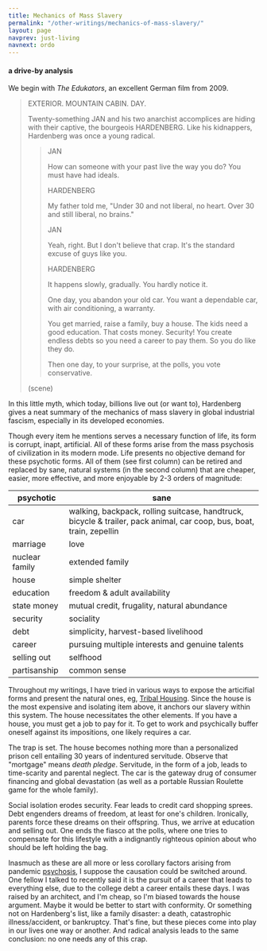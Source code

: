```yaml
---
title: Mechanics of Mass Slavery
permalink: "/other-writings/mechanics-of-mass-slavery/"
layout: page
navprev: just-living
navnext: ordo
---
```


#### a drive-by analysis

We begin with _The Edukators_, an excellent German film from 2009.

> EXTERIOR. MOUNTAIN CABIN. DAY.
>
> Twenty-something JAN and his two anarchist accomplices are hiding with their captive, the bourgeois HARDENBERG. Like his kidnappers, Hardenberg was once a young radical.
>
>> JAN
>>
>> How can someone with your past live the way you do? You must have had ideals.
>>
>> HARDENBERG
>>
>> My father told me, "Under 30 and not liberal, no heart. Over 30 and still liberal, no brains."
>>
>> JAN
>>
>> Yeah, right. But I don't believe that crap. It's the standard excuse of guys like you.
>>
>> HARDENBERG
>>
>> It happens slowly, gradually. You hardly notice it.
>>
>> One day, you abandon your old car. You want a dependable car, with air conditioning, a warranty.
>>
>> You get married, raise a family, buy a house. The kids need a good education. That costs money. Security! You create endless debts so you need a career to pay them. So you do like they do.
>>
>> Then one day, to your surprise, at the polls, you vote conservative.
>
> (scene)

In this little myth, which today, billions live out (or want to), Hardenberg gives a neat summary of the mechanics of mass slavery in global industrial fascism, especially in its developed economies.

Though every item he mentions serves a necessary function of life, its form is corrupt, inapt, artificial. All of these forms arise from the mass psychosis of civilization in its modern mode. Life presents no objective demand for these psychotic forms. All of them (see first column) can be retired and replaced by sane, natural systems (in the second column) that are cheaper, easier, more effective, and more enjoyable by 2-3 orders of magnitude:

| psychotic | sane |
| --- | --- |
| car | walking, backpack, rolling suitcase, handtruck, bicycle & trailer, pack animal, car coop, bus, boat, train, zepellin |
| marriage | love |
| nuclear family | extended family |
| house | simple shelter |
| education | freedom & adult availability |
| state money | mutual credit, frugality, natural abundance |
| security | sociality |
| debt | simplicity, harvest-based livelihood |
| career | pursuing multiple interests and genuine talents |
| selling out | selfhood |
| partisanship | common sense |

Throughout my writings, I have tried in various ways to expose the articifial forms and present the natural ones, eg, [Tribal Housing](/other-writings/tribal-housing). Since the house is the most expensive and isolating item above, it anchors our slavery within this system. The house necessitates the other elements. If you have a house, you must get a job to pay for it. To get to work and psychically buffer oneself against its impositions, one likely requires a car.

The trap is set. The house becomes nothing more than a personalized prison cell entailing 30 years of indentured servitude. Observe that "mortgage" means _death pledge_. Servitude, in the form of a job, leads to time-scarity and parental neglect. The car is the gateway drug of consumer financing and global devastation (as well as a portable Russian Roulette game for the whole family).

Social isolation erodes security. Fear leads to credit card shopping sprees. Debt engenders dreams of freedom, at least for one's children. Ironically, parents force these dreams on their offspring. Thus, we arrive at education and selling out. One ends the fiasco at the polls, where one tries to compensate for this lifestyle with a indignantly righteous opinion about who should be left holding the bag.

Inasmuch as these are all more or less corollary factors arising from pandemic [psychosis](/darkness-conjecture/psychosis), I suppose the causation could be switched around. One fellow I talked to recently said it is the pursuit of a career that leads to everything else, due to the college debt a career entails these days. I was raised by an architect, and I'm cheap, so I'm biased towards the house argument. Maybe it would be better to start with conformity. Or something not on Hardenberg's list, like a family disaster: a death, catastrophic illness/accident, or bankruptcy. That's fine, but these pieces come into play in our lives one way or another. And radical analysis leads to the same conclusion: no one needs any of this crap.



